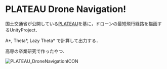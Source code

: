 # PLATEAU Drone Navigation!
国土交通省が公開している[PLATEAU](https://www.mlit.go.jp/plateau/)を基に，ドローンの最短飛行経路を描画するUnityProject． 

A*, Theta*, Lazy Theta* で計算して出力する． 

高専の卒業研究で作ったやつ．  

![PLATEAU_DroneNavigationICON](https://user-images.githubusercontent.com/46277160/158743074-f5de6560-8079-4e04-a020-64450bcec397.png)
